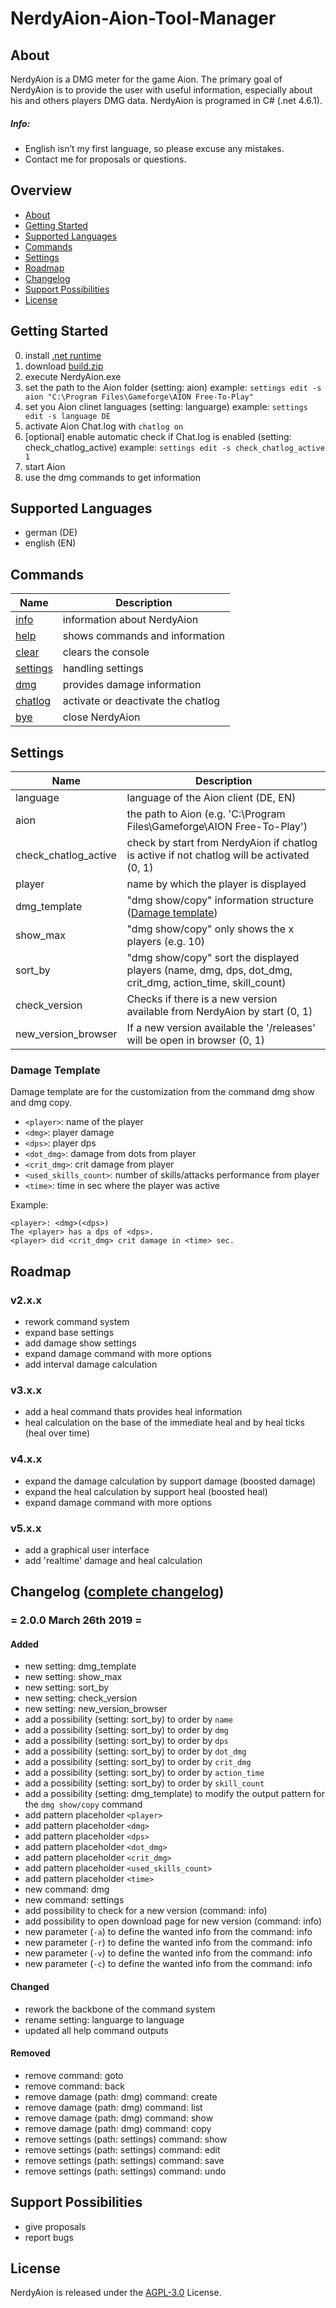 # NerdyAion-Aion-Tool-Manager

## About
NerdyAion is a DMG meter for the game Aion. The primary goal of NerdyAion is to provide the user with useful information, especially about his and others players DMG data. NerdyAion is programed in C# (.net 4.6.1).

##### Info: 
- English isn’t my first language, so please excuse any mistakes.
- Contact me for proposals or questions.

## Overview
- [About](#about)
- [Getting Started](#getting-started)
- [Supported Languages](#supported-languages)
- [Commands](#commands)
- [Settings](#settings)
- [Roadmap](#roadmap)
- [Changelog](#changelog-complete-changelog-changelogmd)
- [Support Possibilities](#support-possibilities)
- [License](#license)

## Getting Started
0. install [.net runtime](https://dotnet.microsoft.com/download)
1. download [build.zip](./releases)
2. execute NerdyAion.exe
3. set the path to the Aion folder (setting: aion) example: `settings edit -s aion "C:\Program Files\Gameforge\AION Free-To-Play"`
4. set you Aion clinet languages (setting: languarge) example: `settings edit -s language DE`
5. activate Aion Chat.log with `chatlog on`
6. [optional] enable automatic check if Chat.log is enabled (setting: check_chatlog_active) example: `settings edit -s check_chatlog_active 1`
7. start Aion
8. use the dmg commands to get information

## Supported Languages
- german (DE)
- english (EN)

## Commands

| Name | Description |
|------|-------------|
| [info](./commands#command-info) | information about NerdyAion |
| [help](./commands#command-help) | shows commands and information |
| [clear](./commands#command-clear) | clears the console |
| [settings](./commands#command-settings) | handling settings |
| [dmg](./commands#command-dmg) | provides damage information |
| [chatlog](./commands#command-chatlog) | activate or deactivate the chatlog |
| [bye](./commands#command-bye) | close NerdyAion |

## Settings

| Name | Description |
|------|-------------|
| language | language of the Aion client (DE, EN) |
| aion | the path to Aion (e.g. 'C:\Program Files\Gameforge\AION Free-To-Play') |
| check_chatlog_active | check by start from NerdyAion if chatlog is active if not chatlog will be activated (0, 1) |
| player | name by which the player is displayed |
| dmg_template | "dmg show/copy" information structure ([Damage template](#damage-template)) |
| show_max | "dmg show/copy" only shows the x players (e.g. 10) |
| sort_by | "dmg show/copy" sort the displayed players (name, dmg, dps, dot_dmg, crit_dmg, action_time, skill_count) |
| check_version | Checks if there is a new version available from NerdyAion by start (0, 1) |
| new_version_browser | If a new version available the '/releases' will be open in browser (0, 1) |

### Damage Template
Damage template are for the customization from the command dmg show and dmg copy. 
- `<player>`: name of the player
- `<dmg>`: player damage
- `<dps>`: player dps
- `<dot_dmg>`: damage from dots from player
- `<crit_dmg>`: crit damage from player
- `<used_skills_count>`: number of skills/attacks performance from player
- `<time>`: time in sec where the player was active

Example:
```console
<player>: <dmg>(<dps>)
The <player> has a dps of <dps>.
<player> did <crit_dmg> crit damage in <time> sec.
```

## Roadmap
### v2.x.x
- rework command system
- expand base settings
- add damage show settings
- expand damage command with more options
- add interval damage calculation
### v3.x.x
- add a heal command thats provides heal information
- heal calculation on the base of the immediate heal and by heal ticks (heal over time)
### v4.x.x
- expand the damage calculation by support damage (boosted damage)
- expand the heal calculation by support heal (boosted heal)
- expand damage command with more options
### v5.x.x
- add a graphical user interface
- add 'realtime' damage and heal calculation

## Changelog ([complete changelog](./changelog))
### = 2.0.0 March 26th 2019 =
#### Added
- new setting: dmg_template
- new setting: show_max
- new setting: sort_by
- new setting: check_version
- new setting: new_version_browser
- add a possibility (setting: sort_by) to order by `name`
- add a possibility (setting: sort_by) to order by `dmg`
- add a possibility (setting: sort_by) to order by `dps`
- add a possibility (setting: sort_by) to order by `dot_dmg`
- add a possibility (setting: sort_by) to order by `crit_dmg`
- add a possibility (setting: sort_by) to order by `action_time`
- add a possibility (setting: sort_by) to order by `skill_count`
- add a possibility (setting: dmg_template) to modify the output pattern for the `dmg show/copy` command
- add pattern placeholder `<player>`
- add pattern placeholder `<dmg>`
- add pattern placeholder `<dps>`
- add pattern placeholder `<dot_dmg>`
- add pattern placeholder `<crit_dmg>`
- add pattern placeholder `<used_skills_count>`
- add pattern placeholder `<time>`
- new command: dmg
- new command: settings
- add possibility to check for a new version (command: info)
- add possibility to open download page for new version (command: info)
- new parameter (`-a`) to define the wanted info from the command: info
- new parameter (`-r`) to define the wanted info from the command: info
- new parameter (`-v`) to define the wanted info from the command: info
- new parameter (`-c`) to define the wanted info from the command: info
#### Changed
- rework the backbone of the command system
- rename setting: languarge to language
- updated all help command outputs
#### Removed
- remove command: goto
- remove command: back
- remove damage (path: dmg) command: create
- remove damage (path: dmg) command: list
- remove damage (path: dmg) command: show
- remove damage (path: dmg) command: copy
- remove settings (path: settings) command: show
- remove settings (path: settings) command: edit
- remove settings (path: settings) command: save
- remove settings (path: settings) command: undo

## Support Possibilities
- give proposals
- report bugs

## License
NerdyAion is released under the [AGPL-3.0](https://www.gnu.org/licenses/agpl-3.0.de.html) License.

